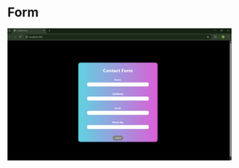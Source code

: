 # Form
![image alt](https://github.com/MohittSharma27/Form/blob/f096fd3c77ad3e8c9ffda94a62cdd138707e4ace/UI.png)
